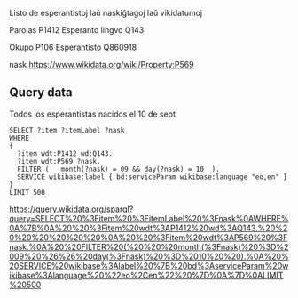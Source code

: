 


Listo de esperantistoj laŭ naskiĝtagoj laŭ vikidatumoj

Parolas P1412
Esperanto lingvo Q143

Okupo P106
Esperantisto Q860918

nask
https://www.wikidata.org/wiki/Property:P569

<!-- Quitar los muertos!!! -->

## Query data
Todos los esperantistas nacidos el 10 de sept

```
SELECT ?item ?itemLabel ?nask
WHERE
{
  ?item wdt:P1412 wd:Q143.       
  ?item wdt:P569 ?nask.
  FILTER (   month(?nask) = 09 && day(?nask) = 10  ).
  SERVICE wikibase:label { bd:serviceParam wikibase:language "eo,en" }
}
LIMIT 500
```

https://query.wikidata.org/sparql?query=SELECT%20%3Fitem%20%3FitemLabel%20%3Fnask%0AWHERE%0A%7B%0A%20%20%3Fitem%20wdt%3AP1412%20wd%3AQ143.%20%20%20%20%20%20%20%0A%20%20%3Fitem%20wdt%3AP569%20%3Fnask.%0A%20%20FILTER%20(%20%20%20month(%3Fnask)%20%3D%2009%20%26%26%20day(%3Fnask)%20%3D%2010%20%20).%0A%20%20SERVICE%20wikibase%3Alabel%20%7B%20bd%3AserviceParam%20wikibase%3Alanguage%20%22eo%2Cen%22%20%7D%0A%7D%0ALIMIT%20500

